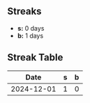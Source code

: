 ## Streaks

- **s:** 0 days
- **b:** 1 days

## Streak Table

| Date | s | b |
| ---------- | --- | --- |
| 2024-12-01 | 1 | 0 |
